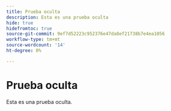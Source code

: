 ```yaml
---
title: Prueba oculta
description: Esta es una prueba oculta
hide: true
hidefromtoc: true
source-git-commit: 9ef7d52223c952376e47da8ef21738b7e4ea1056
workflow-type: tm+mt
source-wordcount: '14'
ht-degree: 0%

---
```


# Prueba oculta

Esta es una prueba oculta.
